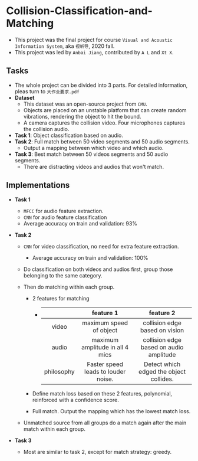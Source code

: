 # Collision-Classification-and-Matching
- This project was the final project for course `Visual and Acoustic Information System`, aka `视听导`, 2020 fall.
- This project was led by `Anbai Jiang`, contributed by `A L` and `Xt X`.

## Tasks

- The whole project can be divided into 3 parts. For detailed information, pleas turn to  `大作业要求.pdf`
- **Dataset**
  - This dataset was an open-source project from `CMU`.
  - Objects are placed on an unstable platform that can create random vibrations, rendering the object to hit the bound.
  - A camera captures the collision video. Four microphones captures the collision audio.
- **Task 1**: Object classification based on audio.
- **Task 2**: Full match between 50 video segments and 50 audio segments.
  - Output a mapping between which video and which audio.
- **Task 3**: Best match between 50 videos segments and 50 audio segments.
  - There are distracting videos and audios that won't match.

## Implementations

- **Task 1**

  - `MFCC` for audio feature extraction.
  - `CNN` for audio feature classification
  - Average accuracy on train and validation: 93%

- **Task 2**

  - `CNN` for video classification, no need for extra feature extraction.

    - Average accuracy on train and validation: 100%

  - Do classification on both videos and audios first, group those belonging to the same category. 

  - Then do matching within each group.

    - 2 features for matching 

      - |            |              feature 1              |                feature 2                |
        | :--------: | :---------------------------------: | :-------------------------------------: |
        |   video    |       maximum speed of object       |     collision edge based on vision      |
        |   audio    |   maximum amplitude in all 4 mics   | collision edge based on audio amplitude |
        | philosophy | Faster speed leads to louder noise. | Detect which edged the object collides. |

    - Define match loss based on these 2 features, polynomial, reinforced with a confidence score.

    - Full match. Output the mapping which has the lowest match loss.

  - Unmatched source from all groups do a match again after the main match within each group.

- **Task 3**

  - Most are similar to task 2, except for match strategy: greedy.

